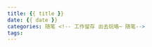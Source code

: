 ```yaml
---
title: {{ title }}
date: {{ date }}
categories: 随笔 <!-- 工作留存 出去玩咯~ 随笔-->
tags:
---
```


<!-- 
# 插入图片插件
{% asset_img example.jpg This is an example image %}
{% img [class names] /path/to/image [width] [height] [title text [alt text]] %}

{% asset_path slug %}
{% asset_img slug [title] %}
{% asset_link slug [title] %}

### try to insert an image

<center>
<img src="https://img-blog.csdn.net/20151129213701642" width="40%" />
Figure 1. Lena
</center>


-->
